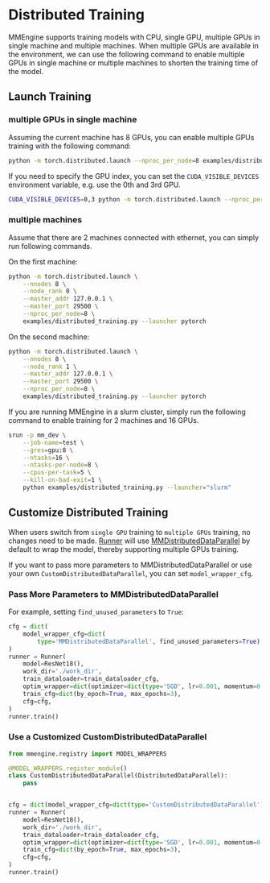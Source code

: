 # Distributed Training

MMEngine supports training models with CPU, single GPU, multiple GPUs in single machine and multiple machines. When multiple GPUs are available in the environment, we can use the following command to enable multiple GPUs in single machine or multiple machines to shorten the training time of the model.

## Launch Training

### multiple GPUs in single machine

Assuming the current machine has 8 GPUs, you can enable multiple GPUs training with the following command:

```bash
python -m torch.distributed.launch --nproc_per_node=8 examples/distributed_training.py --launcher pytorch
```

If you need to specify the GPU index, you can set the `CUDA_VISIBLE_DEVICES` environment variable, e.g. use the 0th and 3rd GPU.

```bash
CUDA_VISIBLE_DEVICES=0,3 python -m torch.distributed.launch --nproc_per_node=2 examples/distributed_training.py --launcher pytorch
```

### multiple machines

Assume that there are 2 machines connected with ethernet, you can simply run following commands.

On the first machine:

```bash
python -m torch.distributed.launch \
    --nnodes 8 \
    --node_rank 0 \
    --master_addr 127.0.0.1 \
    --master_port 29500 \
    --nproc_per_node=8 \
    examples/distributed_training.py --launcher pytorch
```

On the second machine:

```bash
python -m torch.distributed.launch \
    --nnodes 8 \
    --node_rank 1 \
    --master_addr 127.0.0.1 \
    --master_port 29500 \
    --nproc_per_node=8 \
    examples/distributed_training.py --launcher pytorch
```

If you are running MMEngine in a slurm cluster, simply run the following command to enable training for 2 machines and 16 GPUs.

```bash
srun -p mm_dev \
    --job-name=test \
    --gres=gpu:8 \
    --ntasks=16 \
    --ntasks-per-node=8 \
    --cpus-per-task=5 \
    --kill-on-bad-exit=1 \
    python examples/distributed_training.py --launcher="slurm"
```

## Customize Distributed Training

When users switch from `single GPU` training to `multiple GPUs` training, no changes need to be made. [Runner](mmengine.runner.Runner.wrap_model) will use [MMDistributedDataParallel](mmengine.model.MMDistributedDataParallel) by default to wrap the model, thereby supporting multiple GPUs training.

If you want to pass more parameters to MMDistributedDataParallel or use your own `CustomDistributedDataParallel`, you can set `model_wrapper_cfg`.

### Pass More Parameters to MMDistributedDataParallel

For example, setting `find_unused_parameters` to `True`:

```python
cfg = dict(
    model_wrapper_cfg=dict(
        type='MMDistributedDataParallel', find_unused_parameters=True)
)
runner = Runner(
    model=ResNet18(),
    work_dir='./work_dir',
    train_dataloader=train_dataloader_cfg,
    optim_wrapper=dict(optimizer=dict(type='SGD', lr=0.001, momentum=0.9)),
    train_cfg=dict(by_epoch=True, max_epochs=3),
    cfg=cfg,
)
runner.train()
```

### Use a Customized CustomDistributedDataParallel

```python
from mmengine.registry import MODEL_WRAPPERS

@MODEL_WRAPPERS.register_module()
class CustomDistributedDataParallel(DistributedDataParallel):
    pass


cfg = dict(model_wrapper_cfg=dict(type='CustomDistributedDataParallel'))
runner = Runner(
    model=ResNet18(),
    work_dir='./work_dir',
    train_dataloader=train_dataloader_cfg,
    optim_wrapper=dict(optimizer=dict(type='SGD', lr=0.001, momentum=0.9)),
    train_cfg=dict(by_epoch=True, max_epochs=3),
    cfg=cfg,
)
runner.train()
```
